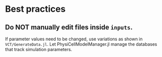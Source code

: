 # Best practices

## Do NOT manually edit files inside `inputs`.
If parameter values need to be changed, use variations as shown in `VCT/GenerateData.jl`.
Let PhysiCellModelManager.jl manage the databases that track simulation parameters.
